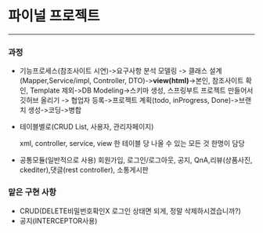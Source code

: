 # 파이널 프로젝트

---

### 과정

- 기능프로세스(참조사이트 시연)->요구사항 분석 모델링 -> 클래스 설계(Mapper,Service/impl, Controller, DTO)->**view(html)**->본인, 참조사이트 확인, Template 제외->DB Modeling->스키마 생성, 스프링부트 프로젝트 만들어서 깃허브 올리기 -> 협업자 등록->프로젝트 계획(todo, inProgress, Done)->브랜치 생성->코딩->병합

- 테이블별로(CRUD List, 사용자, 관리자페이지)

  xml, controller, service, view 한 테이블 당 나올 수 있는 모든 것 한명이 담당

- 공통모듈(일반적으로 사용)
  회원가입, 로그인/로그아웃, 공지, QnA,리뷰(상품사진, ckediter),댓글(rest controller), 소통게시판

### 맡은 구현 사항

- CRUD(DELETE비밀번호확인X 로그인 상태면 되게, 정말 삭제하시겠습니까?)
- 공지(INTERCEPTOR사용)
